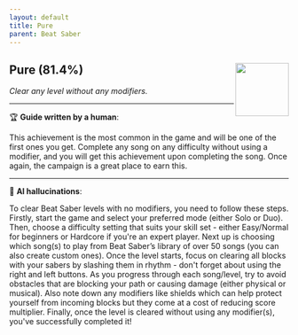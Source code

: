 ```yaml
---
layout: default
title: Pure
parent: Beat Saber
---
```


## Pure (81.4%) <img align="right" src="https://cdn.cloudflare.steamstatic.com/steamcommunity/public/images/apps/620980/78d56dfeae84c7c73f46d844de748a2a13a841d9.jpg" width="96" height="96">

_Clear any level without any modifiers._

---

:trophy: **Guide written by a human**:

This achievement is the most common in the game and will be one of the first ones you get. Complete any song on any difficulty without using a modifier, and you will get this achievement upon completing the song. Once again, the campaign is a great place to earn this.

---

:robot: **AI hallucinations**:

To clear Beat Saber levels with no modifiers, you need to follow these steps. Firstly, start the game and select your preferred mode (either Solo or Duo). Then, choose a difficulty setting that suits your skill set - either Easy/Normal for beginners or Hardcore if you're an expert player.
Next up is choosing which song(s) to play from Beat Saber’s library of over 50 songs (you can also create custom ones). Once the level starts, focus on clearing all blocks with your sabers by slashing them in rhythm - don't forget about using the right and left buttons.
As you progress through each song/level, try to avoid obstacles that are blocking your path or causing damage (either physical or musical). Also note down any modifiers like shields which can help protect yourself from incoming blocks but they come at a cost of reducing score multiplier. Finally, once the level is cleared without using any modifier(s), you've successfully completed it!

